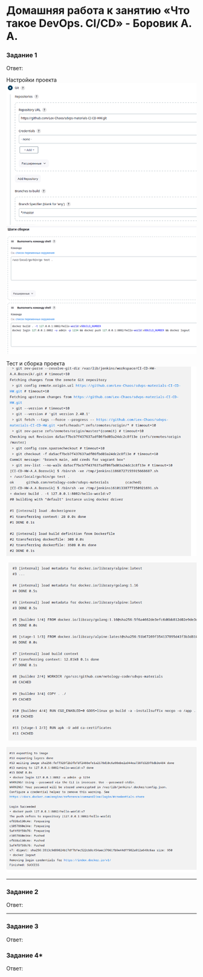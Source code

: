 # Домашняя работа к занятию «Что такое DevOps. СI/СD» - Боровик А. А.

### Задание 1

Ответ:

Настройки проекта
![Настройки проекта](https://github.com/Lex-Chaos/Homeworks/blob/HW-CI-CD/img/Nastroiki_1.png)
![Настройки проекта](https://github.com/Lex-Chaos/Homeworks/blob/HW-CI-CD/img/Nastroiki_2.png)

Тест и сборка проекта
![Начало](https://github.com/Lex-Chaos/Homeworks/blob/HW-CI-CD/img/Sborka_nachalo.png)

![Продолжение](https://github.com/Lex-Chaos/Homeworks/blob/HW-CI-CD/img/Sborka_prodolzhenye.png)

![Продолжение](https://github.com/Lex-Chaos/Homeworks/blob/HW-CI-CD/img/Sborka_konetz.png)

---

### Задание 2

Ответ:


---

### Задание 3

Ответ:


### Задание 4*

Ответ:

